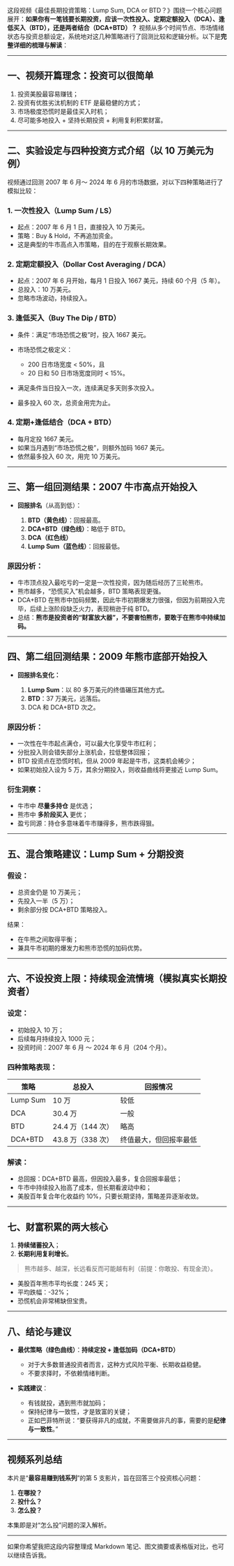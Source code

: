 这段视频《最佳長期投資策略：Lump Sum, DCA or BTD？》围绕一个核心问题展开：**如果你有一笔钱要长期投资，应该一次性投入、定期定额投入（DCA）、逢低买入（BTD），还是两者结合（DCA+BTD）？** 视频从多个时间节点、市场情绪状态与投资总额设定，系统地对这几种策略进行了回测比较和逻辑分析。以下是**完整详细的梳理与解读**：

---

## 一、视频开篇理念：**投资可以很简单**

1. 投资美股最容易赚钱；
2. 投资有优胜劣汰机制的 ETF 是最稳健的方式；
3. 市场极度恐慌时是最佳买入时机；
4. 尽可能多地投入 + 坚持长期投资 + 利用复利积累财富。

---

## 二、实验设定与四种投资方式介绍（以 10 万美元为例）

视频通过回测 2007 年 6 月～ 2024 年 6 月的市场数据，对以下四种策略进行了模拟比较：

### 1. **一次性投入（Lump Sum / LS）**

- 起点：2007 年 6 月 1 日，直接投入 10 万美元。
- 策略：Buy & Hold，不再追加资金。
- 这是典型的牛市高点入市策略，目的在于观察长期效果。

### 2. **定期定额投入（Dollar Cost Averaging / DCA）**

- 起点：2007 年 6 月开始，每月 1 日投入 1667 美元，持续 60 个月（5 年）。
- 总投入：10 万美元。
- 忽略市场波动，持续投入。

### 3. **逢低买入（Buy The Dip / BTD）**

- 条件：满足“市场恐慌之极”时，投入 1667 美元。
- 市场恐慌之极定义：

  - 200 日市场宽度 < 50%，且
  - 20 日和 50 日市场宽度同时 < 15%。

- 满足条件当日投入一次，连续满足多天则多次投入。
- 最多投入 60 次，总资金用完为止。

### 4. **定期+逢低结合（DCA + BTD）**

- 每月定投 1667 美元。
- 如果当月遇到“市场恐慌之极”，则额外加码 1667 美元。
- 依然最多投入 60 次，用完 10 万美元。

---

## 三、第一组回测结果：2007 牛市高点开始投入

- **回报排名**（从高到低）：

  1. **BTD（黄色线）**：回报最高。
  2. **DCA+BTD（绿色线）**：略低于 BTD。
  3. **DCA（红色线）**
  4. **Lump Sum（蓝色线）**：回报最低。

### 原因分析：

- 牛市顶点投入最吃亏的一定是一次性投资，因为随后经历了三轮熊市。
- 熊市越多，“恐慌买入”机会越多，BTD 策略表现更强。
- DCA+BTD 在熊市中加码频繁，因此牛市初期爆发力很强，但因为前期投入完毕，后续上涨阶段缺乏火力，表现稍逊于纯 BTD。
- 总结：**熊市是投资者的“财富放大器”，不要害怕熊市，要敢于在熊市中持续加码。**

---

## 四、第二组回测结果：2009 年熊市底部开始投入

- **回报排名变化：**

  1. **Lump Sum**：以 80 多万美元的终值碾压其他方式。
  2. **BTD**：37 万美元，远落后。
  3. DCA 和 DCA+BTD 次之。

### 原因分析：

- 一次性在牛市起点满仓，可以最大化享受牛市红利；
- 分批投入则会错失部分上涨机会，拉低整体回报；
- BTD 投资点在恐慌时机，但从 2009 年起是牛市，这类机会稀少；
- 如果初始投入设为 5 万，其余分期投入，则收益曲线将更接近 Lump Sum。

### 衍生洞察：

- 牛市中 **尽量多持仓** 是优选；
- 熊市中 **多阶段买入** 更优；
- 盈亏同源：持仓多意味着牛市赚得多，熊市跌得狠。

---

## 五、混合策略建议：Lump Sum + 分期投资

### 假设：

- 总资金仍是 10 万美元；
- 先投入一半（5 万）；
- 剩余部分按 DCA+BTD 策略投入。

结果：

- 在牛熊之间取得平衡；
- 兼具牛市初期的爆发力和熊市恐慌的加码优势。

---

## 六、不设投资上限：持续现金流情境（模拟真实长期投资者）

### 设定：

- 初始投入 10 万；
- 后续每月持续投入 1000 元；
- 投资时间：2007 年 6 月 ～ 2024 年 6 月（204 个月）。

### 四种策略表现：

| 策略     | 总投入            | 回报情况               |
| -------- | ----------------- | ---------------------- |
| Lump Sum | 10 万             | 较低                   |
| DCA      | 30.4 万           | 一般                   |
| BTD      | 24.4 万（144 次） | 略高                   |
| DCA+BTD  | 43.8 万（338 次） | 终值最大，但回报率最低 |

### 解读：

- 总回报：DCA+BTD 最高，但因投入最多，复合回报率最低；
- 牛市中持续投入抬高了成本，但长期看波动中和；
- 美股百年复合年化收益约 10%，只要长期坚持，策略差异逐渐收敛。

---

## 七、财富积累的两大核心

1. **持续储蓄投入**；
2. **长期利用复利增长**。

> 熊市越多、越深，长远看反而可能越有利（前提：你敢投、有现金流）。

- 美股百年熊市平均长度：245 天；
- 平均跌幅：-32%；
- 恐慌机会非常稀缺但宝贵。

---

## 八、结论与建议

- **最优策略（绿色曲线）**：**持续定投 + 逢低加码（DCA+BTD）**

  - 对于大多数普通投资者而言，这种方式风险平衡、长期收益稳健。
  - 不要求择时，不依赖情绪判断。

- **实践建议**：

  - 有钱就投，遇到熊市就加码；
  - 保持纪律与一致性，才是致富的关键；
  - 正如巴菲特所说：“要获得非凡的成就，不需要做非凡的事，需要的是**纪律与一致性**。”

---

## 视频系列总结

本片是“**最容易赚到钱系列**”的第 5 支影片，旨在回答三个投资核心问题：

1. **在哪投？**
2. **投什么？**
3. **怎么投？**

本集即是对“怎么投”问题的深入解析。

---

如果你希望我把这段内容整理成 Markdown 笔记、图文摘要或表格版对比，也可以继续告诉我。
